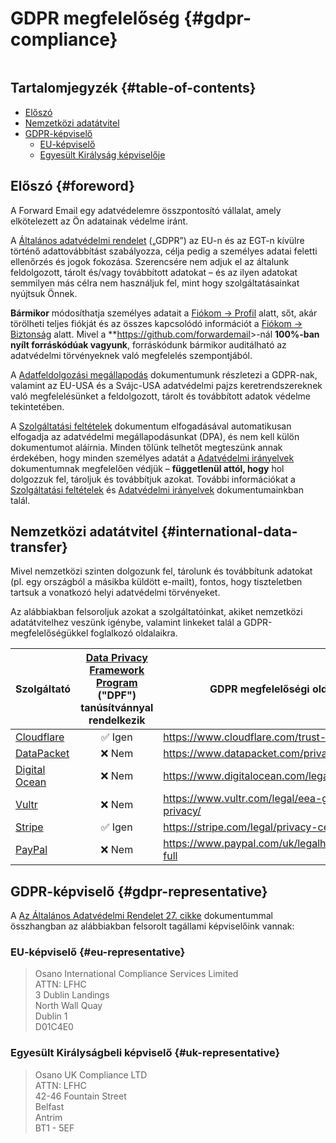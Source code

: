 # GDPR megfelelőség {#gdpr-compliance}

<img loading="lusta" src="/img/articles/gdpr.webp" alt="" class="lekerekített-lg" />

## Tartalomjegyzék {#table-of-contents}

* [Előszó](#foreword)
* [Nemzetközi adatátvitel](#international-data-transfer)
* [GDPR-képviselő](#gdpr-representative)
  * [EU-képviselő](#eu-representative)
  * [Egyesült Királyság képviselője](#uk-representative)

## Előszó {#foreword}

A Forward Email egy adatvédelemre összpontosító vállalat, amely elkötelezett az Ön adatainak védelme iránt.

A [Általános adatvédelmi rendelet](https://en.wikipedia.org/wiki/General_Data_Protection_Regulation) („GDPR”) az EU-n és az EGT-n kívülre történő adattovábbítást szabályozza, célja pedig a személyes adatai feletti ellenőrzés és jogok fokozása. Szerencsére nem adjuk el az általunk feldolgozott, tárolt és/vagy továbbított adatokat – és az ilyen adatokat semmilyen más célra nem használjuk fel, mint hogy szolgáltatásainkat nyújtsuk Önnek.

**Bármikor** módosíthatja személyes adatait a [Fiókom → Profil](/my-account/profile) alatt, sőt, akár törölheti teljes fiókját és az összes kapcsolódó információt a [Fiókom → Biztonság](/my-account/security) alatt. Mivel a **<https://github.com/forwardemail>>-nál **100%-ban nyílt forráskódúak vagyunk**, forráskódunk bármikor auditálható az adatvédelmi törvényeknek való megfelelés szempontjából.

A [Adatfeldolgozási megállapodás](/dpa) dokumentumunk részletezi a GDPR-nak, valamint az EU-USA és a Svájc-USA adatvédelmi pajzs keretrendszereknek való megfelelésünket a feldolgozott, tárolt és továbbított adatok védelme tekintetében.

A [Szolgáltatási feltételek](/terms) dokumentum elfogadásával automatikusan elfogadja az adatvédelmi megállapodásunkat (DPA), és nem kell külön dokumentumot aláírnia. Minden tőlünk telhetőt megteszünk annak érdekében, hogy minden személyes adatát a [Adatvédelmi irányelvek](/privacy) dokumentumnak megfelelően védjük – **függetlenül attól, hogy** hol dolgozzuk fel, tároljuk és továbbítjuk azokat. További információkat a [Szolgáltatási feltételek](/terms) és [Adatvédelmi irányelvek](/privacy) dokumentumainkban talál.

## Nemzetközi adatátvitel {#international-data-transfer}

Mivel nemzetközi szinten dolgozunk fel, tárolunk és továbbítunk adatokat (pl. egy országból a másikba küldött e-mailt), fontos, hogy tiszteletben tartsuk a vonatkozó helyi adatvédelmi törvényeket.

Az alábbiakban felsoroljuk azokat a szolgáltatóinkat, akiket nemzetközi adatátvitelhez veszünk igénybe, valamint linkeket talál a GDPR-megfelelőségükkel foglalkozó oldalaikra.

| Szolgáltató | [Data Privacy Framework Program](https://www.dataprivacyframework.gov/) ("DPF") tanúsítvánnyal rendelkezik | GDPR megfelelőségi oldal |
| ----------------------------------------- | :---------------------------------------------------------------------------------------: | ------------------------------------------------- |
| [Cloudflare](https://cloudflare.com) | :white_check_mark: Igen | <https://www.cloudflare.com/trust-hub/gdpr/> |
| [DataPacket](https://www.datapacket.com/) | :x: Nem | <https://www.datapacket.com/privacy-policy> |
| [Digital Ocean](https://digitalocean.com) | :x: Nem | <https://www.digitalocean.com/legal/gdpr> |
| [Vultr](https://www.vultr.com) | :x: Nem | <https://www.vultr.com/legal/eea-gdpr-privacy/> |
| [Stripe](https://stripe.com/) | :white_check_mark: Igen | <https://stripe.com/legal/privacy-center> |
| [PayPal](https://www.paypal.com/us/home) | :x: Nem | <https://www.paypal.com/uk/legalhub/privacy-full> |

## GDPR-képviselő {#gdpr-representative}

A [Az Általános Adatvédelmi Rendelet 27. cikke](https://gdpr-info.eu/art-27-gdpr/) dokumentummal összhangban az alábbiakban felsorolt tagállami képviselőink vannak:

### EU-képviselő {#eu-representative}

<blockquote class="notranslate">Osano International Compliance Services Limited<br />ATTN: LFHC<br />3 Dublin Landings<br />North Wall Quay<br />Dublin 1<br />D01C4E0</blockquote>

### Egyesült Királyságbeli képviselő {#uk-representative}

<blockquote class="notranslate">Osano UK Compliance LTD<br />ATTN: LFHC<br />42-46 Fountain Street<br />Belfast<br />Antrim<br />BT1 - 5EF</blockquote>
